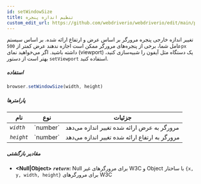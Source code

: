 ```yaml
---
id: setWindowSize
title: تنظیم اندازه پنجره
custom_edit_url: https://github.com/webdriverio/webdriverio/edit/main/packages/webdriverio/src/commands/browser/setWindowSize.ts
---
```


تغییر اندازه خارجی پنجره مرورگر بر اساس عرض و ارتفاع ارائه شده. بر اساس سیستم عامل شما، برخی از پنجره‌های مرورگر ممکن است اجازه ندهند عرض کمتر از `500px` داشته باشید. اگر می‌خواهید نمای (viewport) یک دستگاه مثل آیفون را شبیه‌سازی کنید، بهتر است از دستور `setViewport` استفاده کنید.

##### استفاده

```js
browser.setWindowSize(width, height)
```

##### پارامترها

<table>
  <thead>
    <tr>
      <th>نام</th><th>نوع</th><th>جزئیات</th>
    </tr>
  </thead>
  <tbody>
    <tr>
      <td><code><var>width</var></code></td>
      <td>`number`</td>
      <td>مرورگر به عرض ارائه شده تغییر اندازه می‌دهد</td>
    </tr>
    <tr>
      <td><code><var>height</var></code></td>
      <td>`number`</td>
      <td>مرورگر به ارتفاع ارائه شده تغییر اندازه می‌دهد</td>
    </tr>
  </tbody>
</table>

##### مقادیر بازگشتی

- **&lt;Null|Object&gt;**
            **<code><var>return</var></code>:**  Null برای مرورگرهای غیر W3C و Object با ساختار `{x, y, width, height}` برای مرورگرهای W3C